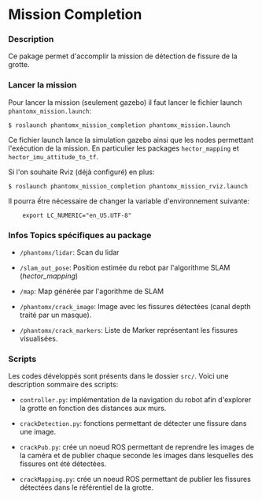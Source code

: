 # Mission Completion

### Description

Ce pakage permet d'accomplir la mission de détection de fissure de la grotte.

### Lancer la mission

Pour lancer la mission (seulement gazebo) il faut lancer le fichier launch `phantomx_mission.launch`:

	$ roslaunch phantomx_mission_completion phantomx_mission.launch
	
Ce fichier launch lance la simulation gazebo ainsi que les nodes permettant l'exécution de la mission. En particulier les packages `hector_mapping` et `hector_imu_attitude_to_tf`.
	
Si l'on souhaite Rviz (déjà configuré) en plus:

	$ roslaunch phantomx_mission_completion phantomx_mission_rviz.launch
	
Il pourra ếtre nécessaire de changer la variable d'environnement suivante:

        export LC_NUMERIC="en_US.UTF-8"

### Infos Topics spécifiques au package

* `/phantomx/lidar`: Scan du lidar

* `/slam_out_pose`: Position estimée du rebot par l'algorithme SLAM (_hector_mapping_)

* `/map`: Map générée par l'agorithme de SLAM

* `/phantomx/crack_image`: Image avec les fissures détectées (canal depth traité par un masque).

* `/phantomx/crack_markers`: Liste de Marker représentant les fissures visualisées.

### Scripts

Les codes développés sont présents dans le dossier `src/`. Voici une description sommaire des scripts:

* `controller.py`: implémentation de la navigation du robot afin d'explorer la grotte en fonction des distances aux murs.

* `crackDetection.py`: fonctions permettant de détecter une fissure dans une image.

* `crackPub.py`: crée un noeud ROS permettant de reprendre les images de la caméra et de publier chaque seconde les images dans lesquelles des fissures ont été détectées.

* `crackMapping.py`: crée un noeud ROS permettant de publier les fissures détectées dans le référentiel de la grotte.
